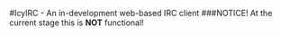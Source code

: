 #IcyIRC - An in-development web-based IRC client
###NOTICE! At the current stage this is **NOT** functional!
